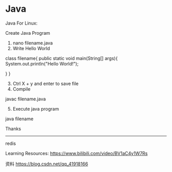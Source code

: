 # Java

Java For Linux:

Create Java Program
1. nano filename.java
2. Write Hello World

class filename{
  public static void main(String[] args){
    System.out.println("Hello World!");

  }
}


3. Ctrl X + y and enter to save file
4. Compile

javac filename.java


5. Execute java program

java filename

Thanks

_____________________________________________________________________________________

redis


Learning Resources:
https://www.bilibili.com/video/BV1aC4y1W7Rs


资料
https://blog.csdn.net/qq_41918166

